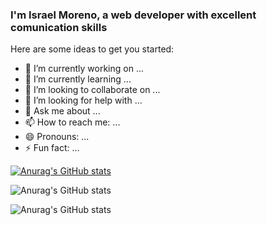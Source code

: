 ### I'm Israel Moreno, a web developer with excellent comunication skills


Here are some ideas to get you started:

- 🔭 I’m currently working on ...
- 🌱 I’m currently learning ...
- 👯 I’m looking to collaborate on ...
- 🤔 I’m looking for help with ...
- 💬 Ask me about ...
- 📫 How to reach me: ...
- 😄 Pronouns: ...
- ⚡ Fun fact: ...

[![Anurag's GitHub stats](https://github-readme-stats.vercel.app/api?username=dev-israel-moreno)](https://github.com/dev-israel-moreno/github-readme-stats)

![Anurag's GitHub stats](https://github-readme-stats.vercel.app/api?username=dev-israel-moreno&show_icons=true)

![Anurag's GitHub stats](https://github-readme-stats.vercel.app/api?username=dev-israel-moreno&show_icons=true&theme=tokyonight)
